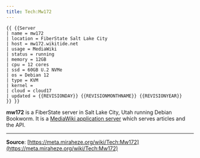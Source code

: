```yaml
---
title: Tech:Mw172
---
```


```
{{ {{Server
| name = mw172
| location = FiberState Salt Lake City
| host = mw172.wikitide.net
| usage = MediaWiki
| status = running
| memory = 12GB
| cpu = 12 cores
| ssd = 60GB U.2 NVMe
| os = Debian 12
| type = KVM
| kernel =
| cloud = cloud17
| updated = {{REVISIONDAY}} {{REVISIONMONTHNAME}} {{REVISIONYEAR}}
}} }}
```

**mw172** is a FiberState server in Salt Lake City, Utah running Debian Bookworm. It is a [MediaWiki application server](https://meta.miraheze.org/wiki/Tech:MediaWiki_appserver) which serves articles and the API.

----
**Source**: [https://meta.miraheze.org/wiki/Tech:Mw172](https://meta.miraheze.org/wiki/Tech:Mw172)